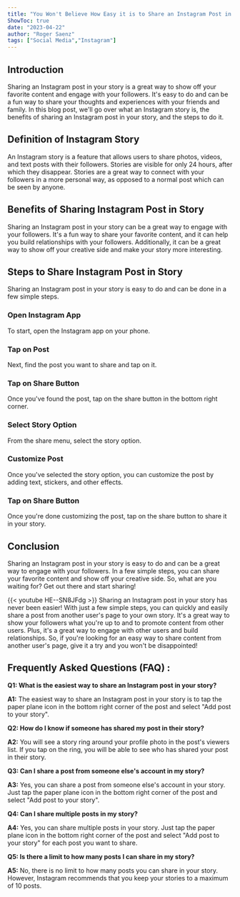```yaml
---
title: "You Won't Believe How Easy it is to Share an Instagram Post in Your Story!"
ShowToc: true 
date: "2023-04-22"
author: "Roger Saenz" 
tags: ["Social Media","Instagram"]
---
```

## Introduction

Sharing an Instagram post in your story is a great way to show off your favorite content and engage with your followers. It's easy to do and can be a fun way to share your thoughts and experiences with your friends and family. In this blog post, we'll go over what an Instagram story is, the benefits of sharing an Instagram post in your story, and the steps to do it. 

## Definition of Instagram Story

An Instagram story is a feature that allows users to share photos, videos, and text posts with their followers. Stories are visible for only 24 hours, after which they disappear. Stories are a great way to connect with your followers in a more personal way, as opposed to a normal post which can be seen by anyone.

## Benefits of Sharing Instagram Post in Story

Sharing an Instagram post in your story can be a great way to engage with your followers. It's a fun way to share your favorite content, and it can help you build relationships with your followers. Additionally, it can be a great way to show off your creative side and make your story more interesting.

## Steps to Share Instagram Post in Story

Sharing an Instagram post in your story is easy to do and can be done in a few simple steps. 

### Open Instagram App

To start, open the Instagram app on your phone.

### Tap on Post

Next, find the post you want to share and tap on it.

### Tap on Share Button

Once you've found the post, tap on the share button in the bottom right corner.

### Select Story Option

From the share menu, select the story option.

### Customize Post

Once you've selected the story option, you can customize the post by adding text, stickers, and other effects.

### Tap on Share Button

Once you're done customizing the post, tap on the share button to share it in your story.

## Conclusion

Sharing an Instagram post in your story is easy to do and can be a great way to engage with your followers. In a few simple steps, you can share your favorite content and show off your creative side. So, what are you waiting for? Get out there and start sharing!

{{< youtube HE--SN8JFdg >}} 
Sharing an Instagram post in your story has never been easier! With just a few simple steps, you can quickly and easily share a post from another user's page to your own story. It's a great way to show your followers what you're up to and to promote content from other users. Plus, it's a great way to engage with other users and build relationships. So, if you're looking for an easy way to share content from another user's page, give it a try and you won't be disappointed!

## Frequently Asked Questions (FAQ) :
**Q1: What is the easiest way to share an Instagram post in your story?**

**A1:** The easiest way to share an Instagram post in your story is to tap the paper plane icon in the bottom right corner of the post and select "Add post to your story".

**Q2: How do I know if someone has shared my post in their story?**

**A2:** You will see a story ring around your profile photo in the post's viewers list. If you tap on the ring, you will be able to see who has shared your post in their story.

**Q3: Can I share a post from someone else's account in my story?**

**A3:** Yes, you can share a post from someone else's account in your story. Just tap the paper plane icon in the bottom right corner of the post and select "Add post to your story".

**Q4: Can I share multiple posts in my story?**

**A4:** Yes, you can share multiple posts in your story. Just tap the paper plane icon in the bottom right corner of the post and select "Add post to your story" for each post you want to share.

**Q5: Is there a limit to how many posts I can share in my story?**

**A5:** No, there is no limit to how many posts you can share in your story. However, Instagram recommends that you keep your stories to a maximum of 10 posts.


